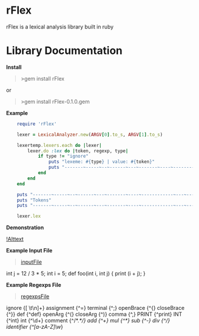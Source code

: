 # rFlex

rFlex is a lexical analysis library built in ruby

# Library Documentation

**Install**

> \>gem install rFlex

or

> \>gem install rFlex-0.1.0.gem

**Example**

```ruby
	require 'rFlex'

	lexer = LexicalAnalyzer.new(ARGV[0].to_s, ARGV[1].to_s)

	lexertemp.lexers.each do |lexer|
		lexer.do :lex do |token, regexp, type|
			if type != "ignore"
				puts "lexeme: #{type} | value: #{token}"
				puts "-------~-----~--~------~---~-------~----~------------~---~------------~-----"
			end
		end
	end

	puts "-------~-----~--~------~---~-------~----~------------~---~------------~-----"
	puts "Tokens"
	puts "-------~-----~--~------~---~-------~----~------------~---~------------~-----"

	lexer.lex
```
**Demonstration**

[!Alttext]()

**Example Input File**

> [inputFile]()

int j = 12 / 3 * 5;
int i = 5;
def foo(int i, int j) {
	print (i + j);
}

**Example Regexps File**

> [regexpsFile]()

ignore     {[ \t\n]+}
assignment {^=}
terminal   {^;}
openBrace  {^\{}
closeBrace {^\}}
def        {^def}
openArg    {^\(}
closeArg   {^\)}
comma      {^,}
PRINT      {^print}
INT        {^int}
int        {^\d+}
comment    {^\/\*.*\*\/}
add        {^\+}
mul        {^\*}
sub        {^\-}
div        {^\/}
identifier {^[a-zA-Z]\w*}